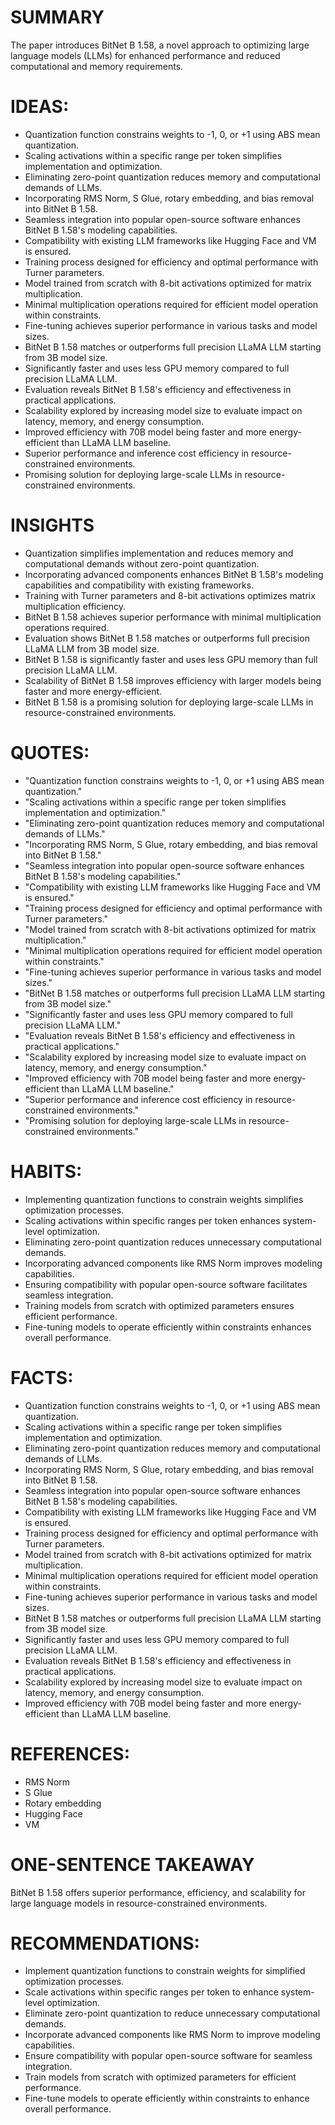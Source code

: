 # SUMMARY
The paper introduces BitNet B 1.58, a novel approach to optimizing large language models (LLMs) for enhanced performance and reduced computational and memory requirements.

# IDEAS:
- Quantization function constrains weights to -1, 0, or +1 using ABS mean quantization.
- Scaling activations within a specific range per token simplifies implementation and optimization.
- Eliminating zero-point quantization reduces memory and computational demands of LLMs.
- Incorporating RMS Norm, S Glue, rotary embedding, and bias removal into BitNet B 1.58.
- Seamless integration into popular open-source software enhances BitNet B 1.58's modeling capabilities.
- Compatibility with existing LLM frameworks like Hugging Face and VM is ensured.
- Training process designed for efficiency and optimal performance with Turner parameters.
- Model trained from scratch with 8-bit activations optimized for matrix multiplication.
- Minimal multiplication operations required for efficient model operation within constraints.
- Fine-tuning achieves superior performance in various tasks and model sizes.
- BitNet B 1.58 matches or outperforms full precision LLaMA LLM starting from 3B model size.
- Significantly faster and uses less GPU memory compared to full precision LLaMA LLM.
- Evaluation reveals BitNet B 1.58's efficiency and effectiveness in practical applications.
- Scalability explored by increasing model size to evaluate impact on latency, memory, and energy consumption.
- Improved efficiency with 70B model being faster and more energy-efficient than LLaMA LLM baseline.
- Superior performance and inference cost efficiency in resource-constrained environments.
- Promising solution for deploying large-scale LLMs in resource-constrained environments.

# INSIGHTS
- Quantization simplifies implementation and reduces memory and computational demands without zero-point quantization.
- Incorporating advanced components enhances BitNet B 1.58's modeling capabilities and compatibility with existing frameworks.
- Training with Turner parameters and 8-bit activations optimizes matrix multiplication efficiency.
- BitNet B 1.58 achieves superior performance with minimal multiplication operations required.
- Evaluation shows BitNet B 1.58 matches or outperforms full precision LLaMA LLM from 3B model size.
- BitNet B 1.58 is significantly faster and uses less GPU memory than full precision LLaMA LLM.
- Scalability of BitNet B 1.58 improves efficiency with larger models being faster and more energy-efficient.
- BitNet B 1.58 is a promising solution for deploying large-scale LLMs in resource-constrained environments.

# QUOTES:
- "Quantization function constrains weights to -1, 0, or +1 using ABS mean quantization."
- "Scaling activations within a specific range per token simplifies implementation and optimization."
- "Eliminating zero-point quantization reduces memory and computational demands of LLMs."
- "Incorporating RMS Norm, S Glue, rotary embedding, and bias removal into BitNet B 1.58."
- "Seamless integration into popular open-source software enhances BitNet B 1.58's modeling capabilities."
- "Compatibility with existing LLM frameworks like Hugging Face and VM is ensured."
- "Training process designed for efficiency and optimal performance with Turner parameters."
- "Model trained from scratch with 8-bit activations optimized for matrix multiplication."
- "Minimal multiplication operations required for efficient model operation within constraints."
- "Fine-tuning achieves superior performance in various tasks and model sizes."
- "BitNet B 1.58 matches or outperforms full precision LLaMA LLM starting from 3B model size."
- "Significantly faster and uses less GPU memory compared to full precision LLaMA LLM."
- "Evaluation reveals BitNet B 1.58's efficiency and effectiveness in practical applications."
- "Scalability explored by increasing model size to evaluate impact on latency, memory, and energy consumption."
- "Improved efficiency with 70B model being faster and more energy-efficient than LLaMA LLM baseline."
- "Superior performance and inference cost efficiency in resource-constrained environments."
- "Promising solution for deploying large-scale LLMs in resource-constrained environments."

# HABITS:
- Implementing quantization functions to constrain weights simplifies optimization processes.
- Scaling activations within specific ranges per token enhances system-level optimization.
- Eliminating zero-point quantization reduces unnecessary computational demands.
- Incorporating advanced components like RMS Norm improves modeling capabilities.
- Ensuring compatibility with popular open-source software facilitates seamless integration.
- Training models from scratch with optimized parameters ensures efficient performance.
- Fine-tuning models to operate efficiently within constraints enhances overall performance.

# FACTS:
- Quantization function constrains weights to -1, 0, or +1 using ABS mean quantization.
- Scaling activations within a specific range per token simplifies implementation and optimization.
- Eliminating zero-point quantization reduces memory and computational demands of LLMs.
- Incorporating RMS Norm, S Glue, rotary embedding, and bias removal into BitNet B 1.58.
- Seamless integration into popular open-source software enhances BitNet B 1.58's modeling capabilities.
- Compatibility with existing LLM frameworks like Hugging Face and VM is ensured.
- Training process designed for efficiency and optimal performance with Turner parameters.
- Model trained from scratch with 8-bit activations optimized for matrix multiplication.
- Minimal multiplication operations required for efficient model operation within constraints.
- Fine-tuning achieves superior performance in various tasks and model sizes.
- BitNet B 1.58 matches or outperforms full precision LLaMA LLM starting from 3B model size.
- Significantly faster and uses less GPU memory compared to full precision LLaMA LLM.
- Evaluation reveals BitNet B 1.58's efficiency and effectiveness in practical applications.
- Scalability explored by increasing model size to evaluate impact on latency, memory, and energy consumption.
- Improved efficiency with 70B model being faster and more energy-efficient than LLaMA LLM baseline.

# REFERENCES:
- RMS Norm
- S Glue
- Rotary embedding
- Hugging Face
- VM

# ONE-SENTENCE TAKEAWAY
BitNet B 1.58 offers superior performance, efficiency, and scalability for large language models in resource-constrained environments.

# RECOMMENDATIONS:
- Implement quantization functions to constrain weights for simplified optimization processes.
- Scale activations within specific ranges per token to enhance system-level optimization.
- Eliminate zero-point quantization to reduce unnecessary computational demands.
- Incorporate advanced components like RMS Norm to improve modeling capabilities.
- Ensure compatibility with popular open-source software for seamless integration.
- Train models from scratch with optimized parameters for efficient performance.
- Fine-tune models to operate efficiently within constraints to enhance overall performance.